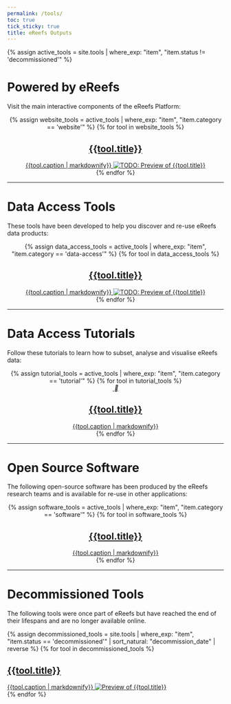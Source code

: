 ```yaml
---
permalink: /tools/
toc: true
tick_sticky: true
title: eReefs Outputs
---
```

{% assign active_tools = site.tools | where_exp: "item", "item.status != 'decommissioned'" %}

# Powered by eReefs

Visit the main interactive components of the eReefs Platform:

<center>
{% assign website_tools = active_tools | where_exp: "item", "item.category == 'website'" %}
{% for tool in website_tools %}
<div class="tile {{tool.category}}" markdown="0">
  <a href="{{tool.target_url}}" target="_window" title="Navigate to {{tool.title}}">
    <i class="fas fa-{{tool.fa-icon}}"></i>
    <h2>{{tool.title}}</h2>
    {{tool.caption | markdownify}}
    <img alt="TODO: Preview of {{tool.title}}" src="{{tool.preview_image}}" />
  </a>
</div>
{% endfor %}
</center>

---

# Data Access Tools

These tools have been developed to help you discover and re-use eReefs data products:

<center>
{% assign data_access_tools = active_tools | where_exp: "item", "item.category == 'data-access'" %}
{% for tool in data_access_tools %}
<div class="tile {{tool.agency}} {{tool.category}}" markdown="0">
  <a href="{{tool.target_url}}" target="_window" title="Navigate to {{tool.title}}">
    <i class="fas fa-{{tool.fa-icon}}"></i>
    <h2>{{tool.title}}</h2>
    {{tool.caption | markdownify}}
    <img alt="TODO: Preview of {{tool.title}}" src="{{tool.preview_image}}" />
  </a>
</div>
{% endfor %}
</center>

---


# Data Access Tutorials

Follow these tutorials to learn how to subset, analyse and visualise eReefs data:

<center>
{% assign tutorial_tools = active_tools | where_exp: "item", "item.category == 'tutorial'" %}
{% for tool in tutorial_tools %}
<div class="tile {{tool.agency}} {{tool.category}}" markdown="0">
  <a href="{{tool.target_url}}" target="_window" title="Navigate to {{tool.title}}">
    <i class="fas fa-{{tool.fa-icon}}">&nbsp;&#xf121;</i>
    <h2>{{tool.title}}</h2>
    {{tool.caption | markdownify}}
  </a>
</div>
{% endfor %}
</center>

---

# Open Source Software

The following open-source software has been produced by the eReefs research teams and is available for re-use in other applications:

<center>
{% assign software_tools = active_tools | where_exp: "item", "item.category == 'software'" %}
{% for tool in software_tools %}
<div class="tile {{tool.agency}} {{tool.category}}" markdown="0">
  <a href="{{tool.target_url}}" target="_window" title="Navigate to {{tool.title}}">
    <i class="fas fa-{{tool.fa-icon}}"></i>
    <h2>{{tool.title}}</h2>
    {{tool.caption | markdownify}}
  </a>
</div>
{% endfor %}
</center>

---

# Decommissioned Tools

The following tools were once part of eReefs but have reached the end of their lifespans and are no longer available online.

{% assign decommissioned_tools = site.tools | where_exp: "item", "item.status == 'decommissioned'" | sort_natural: "decommission_date" | reverse %}
{% for tool in decommissioned_tools %}
<div class="tile {{tool.agency}} {{tool.category}}">
  <a href="/research/historical_outputs.html#{{tool.title | slugify }}" oclick="return false;" target="_window" title="Information about {{tool.title}}">
    <i class="fas fa-{{tool.fa-icon}}"></i>
    <h2>{{tool.title}}</h2>
    {{tool.caption | markdownify}}
    <img alt="Preview of {{tool.title}}" src="{{tool.preview_image}}" />
  </a>
</div>
{% endfor %}
